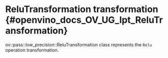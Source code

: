 # ReluTransformation transformation {#openvino_docs_OV_UG_lpt_ReluTransformation}

ov::pass::low_precision::ReluTransformation class represents the `Relu` operation transformation.
